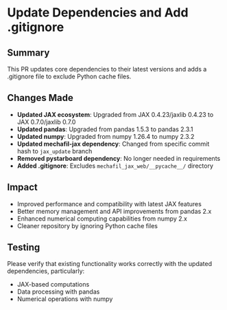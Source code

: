 # Update Dependencies and Add .gitignore

## Summary
This PR updates core dependencies to their latest versions and adds a .gitignore file to exclude Python cache files.

## Changes Made
- **Updated JAX ecosystem**: Upgraded from JAX 0.4.23/jaxlib 0.4.23 to JAX 0.7.0/jaxlib 0.7.0
- **Updated pandas**: Upgraded from pandas 1.5.3 to pandas 2.3.1  
- **Updated numpy**: Upgraded from numpy 1.26.4 to numpy 2.3.2
- **Updated mechafil-jax dependency**: Changed from specific commit hash to `jax_update` branch
- **Removed pystarboard dependency**: No longer needed in requirements
- **Added .gitignore**: Excludes `mechafil_jax_web/__pycache__/` directory

## Impact
- Improved performance and compatibility with latest JAX features
- Better memory management and API improvements from pandas 2.x
- Enhanced numerical computing capabilities from numpy 2.x
- Cleaner repository by ignoring Python cache files

## Testing
Please verify that existing functionality works correctly with the updated dependencies, particularly:
- JAX-based computations 
- Data processing with pandas
- Numerical operations with numpy